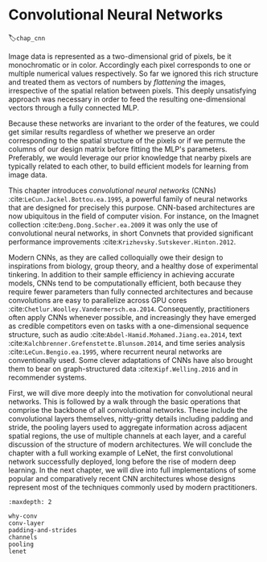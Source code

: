 # Convolutional Neural Networks
:label:`chap_cnn`

Image data is represented as a two-dimensional grid of pixels, be it
monochromatic or in color. Accordingly each pixel corresponds to one
or multiple numerical values respectively. So far we ignored this rich
structure and treated them as vectors of numbers by *flattening* the
images, irrespective of the spatial relation between pixels. This
deeply unsatisfying approach was necessary in order to feed the
resulting one-dimensional vectors through a fully connected MLP.

Because these networks are invariant to the order of the features, we
could get similar results regardless of whether we preserve an order
corresponding to the spatial structure of the pixels or if we permute
the columns of our design matrix before fitting the MLP's parameters.
Preferably, we would leverage our prior knowledge that nearby pixels
are typically related to each other, to build efficient models for
learning from image data.

This chapter introduces *convolutional neural networks* (CNNs)
:cite:`LeCun.Jackel.Bottou.ea.1995`, a powerful family of neural networks that
are designed for precisely this purpose.
CNN-based architectures are
now ubiquitous in the field of computer vision.
For instance, on the Imagnet collection
:cite:`Deng.Dong.Socher.ea.2009` it was only the use of convolutional neural
networks, in short Convnets that provided significant performance
improvements :cite:`Krizhevsky.Sutskever.Hinton.2012`.

Modern CNNs, as they are called colloquially owe their design to
inspirations from biology, group theory, and a healthy dose of
experimental tinkering.  In addition to their sample efficiency in
achieving accurate models, CNNs tend to be computationally efficient,
both because they require fewer parameters than fully connected
architectures and because convolutions are easy to parallelize across
GPU cores :cite:`Chetlur.Woolley.Vandermersch.ea.2014`.  Consequently, practitioners often
apply CNNs whenever possible, and increasingly they have emerged as
credible competitors even on tasks with a one-dimensional sequence
structure, such as audio :cite:`Abdel-Hamid.Mohamed.Jiang.ea.2014`, text
:cite:`Kalchbrenner.Grefenstette.Blunsom.2014`, and time series analysis
:cite:`LeCun.Bengio.ea.1995`, where recurrent neural networks are
conventionally used.  Some clever adaptations of CNNs have also
brought them to bear on graph-structured data :cite:`Kipf.Welling.2016` and
in recommender systems.

First, we will dive more deeply into the motivation for convolutional
neural networks. This is followed by a walk through the basic operations
that comprise the backbone of all convolutional networks.
These include the convolutional layers themselves,
nitty-gritty details including padding and stride,
the pooling layers used to aggregate information
across adjacent spatial regions,
the use of multiple channels  at each layer,
and a careful discussion of the structure of modern architectures.
We will conclude the chapter with a full working example of LeNet,
the first convolutional network successfully deployed,
long before the rise of modern deep learning.
In the next chapter, we will dive into full implementations
of some popular and comparatively recent CNN architectures
whose designs represent most of the techniques
commonly used by modern practitioners.

```toc
:maxdepth: 2

why-conv
conv-layer
padding-and-strides
channels
pooling
lenet
```

